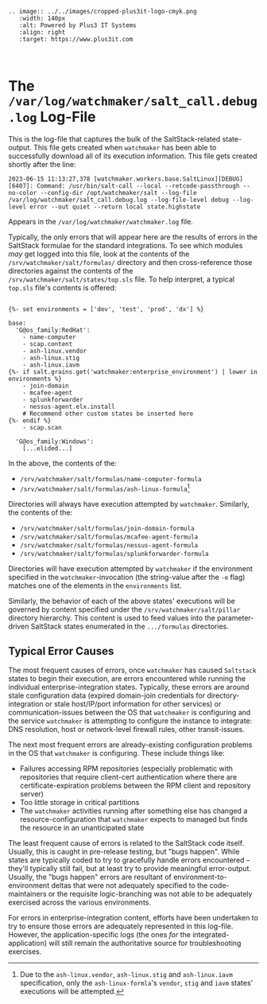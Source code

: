 ```{eval-rst}
.. image:: ../../images/cropped-plus3it-logo-cmyk.png
   :width: 140px
   :alt: Powered by Plus3 IT Systems
   :align: right
   :target: https://www.plus3it.com
```
<br>

# The `/var/log/watchmaker/salt_call.debug.log` Log-File

This is the log-file that captures the bulk of the SaltStack-related state-output. This file gets created when `watchmaker` has been able to successfully download all of its execution information. This file gets created shortly after the line:

~~~
2023-06-15 11:13:27,378 [watchmaker.workers.base.SaltLinux][DEBUG][6407]: Command: /usr/bin/salt-call --local --retcode-passthrough --no-color --config-dir /opt/watchmaker/salt --log-file /var/log/watchmaker/salt_call.debug.log --log-file-level debug --log-level error --out quiet --return local state.highstate
~~~

Appears in the `/var/log/watchmaker/watchmaker.log` file.

Typically, the only errors that will appear here are the results of errors in the SaltStack formulae for the standard integrations. To see which modules _may_ get logged into this file, look at the contents of the `/srv/watchmaker/salt/formulas/` directory and then cross-reference those directories against the contents of the `/srv/watchmaker/salt/states/top.sls` file. To help interpret, a typical `top.sls` file's contents is offered:

~~~

{%- set environments = ['dev', 'test', 'prod', 'dx'] %}

base:
  'G@os_family:RedHat':
    - name-computer
    - scap.content
    - ash-linux.vendor
    - ash-linux.stig
    - ash-linux.iavm
{%- if salt.grains.get('watchmaker:enterprise_environment') | lower in environments %}
    - join-domain
    - mcafee-agent
    - splunkforwarder
    - nessus-agent.elx.install
    # Recommend other custom states be inserted here
{%- endif %}
    - scap.scan

  'G@os_family:Windows':
    [...elided...]
~~~

In the above, the contents of the:

- `/srv/watchmaker/salt/formulas/name-computer-formula`
- `/srv/watchmaker/salt/formulas/ash-linux-formula`[^1]

Directories will always have execution attempted by `watchmaker`. Similarly, the contents of the:

- `/srv/watchmaker/salt/formulas/join-domain-formula`
- `/srv/watchmaker/salt/formulas/mcafee-agent-formula`
- `/srv/watchmaker/salt/formulas/nessus-agent-formula`
- `/srv/watchmaker/salt/formulas/splunkforwarder-formula`

Directories will have execution attempted by `watchmaker` if the environment specified in the `watchmaker`-invocation (the string-value after the `-e` flag) matches one of the elements in the `environments` list.

Similarly, the behavior of each of the above states' executions will be governed by content specified under the `/srv/watchmaker/salt/pillar` directory hierarchy. This content is used to feed values into the parameter-driven SaltStack states enumerated in the `.../formulas` directories.

## Typical Error Causes

The most frequent causes of errors, once `watchmaker` has caused `Saltstack` states to begin their execution, are errors encountered while running the individual enterprise-integration states. Typically, these errors are around stale configuration data (expired domain-join credentials for directory-integration or stale host/IP/port information for other services) or communication-issues between the OS that `watchmaker` is configuring and the service `watchmaker` is attempting to configure the instance to integrate: DNS resolution, host or network-level firewall rules, other transit-issues.

The next most frequent errors are already-existing configuration problems in the OS that `watchmaker` is configuring. These include things like:
- Failures accessing RPM repositories (especially problematic with repositories that require client-cert authentication where there are certificate-expiration problems between the RPM client and repository server)
- Too little storage in critical partitions
- The `watchmaker` activities running after something else has changed a resource-configuration that `watchmaker` expects to managed but finds the resource in an unanticipated state

The least frequent cause of errors is related to the SaltStack code itself. Usually, this is caught in pre-release testing, but "bugs happen". While states are typically coded to try to gracefully handle errors encountered &ndash; they'll typically still fail, but at least try to provide meaningful error-output. Usually, the "bugs happen" errors are resultant of environment-to-environment deltas that were not adequately specified to the code-maintainers or the requisite logic-branching was not able to be adequately exercised across the various environments.

For errors in enterprise-integration content, efforts have been undertaken to try to ensure those errors are adequately represented in this log-file. However, the application-specific logs (the ones _for_ the integrated-application) will still remain the authoritative source for troubleshooting exercises.

[^1]: Due to the `ash-linux.vendor`, `ash-linux.stig` and `ash-linux.iavm` specification, only the `ash-linux-formla`'s `vendor`, `stig` and `iavm` states' executions will be attempted.

